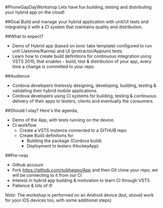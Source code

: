 #PhoneGapDayWorkshop
Lets have fun building, testing and distributing your hybrid app on the cloud!

##Goal
Build and manage your hybrid application with unit/UI tests and integrating it with a CI system that maintains quality and distribution.

##What to expect?
- Demo of Hybrid app (based on Ionic tabs template) configured to run unit (Jasmine/Karma) and UI (protractor/Appium) tests.
- Learn how to create build definitions for continuous integration using VSTS 2015, that enables - build, test & distribution of your app, every time a change is committed to your repo.

##Audience
- Cordova developers tirelessly designing, developing, building, testing & validating their hybrid mobile applications.
- Cordova developers using CI systems for building, testing & continuous delivery of their apps to testers, clients and eventually the consumers.

##Should I stay? 
Here's the agenda, 

- Demo of the App, with tests running on the device.
- CI workflow 
    - Create a VSTS instance connected to a GITHUB repo
    - Create Build definitions for
        - Building the package (Cordova build)
        - Deployment to testers (HockeyApp)

##Pre-reqs
- Github account
- Fork https://github.com/subhagpo/App and then Git clone your repo, we will be connecting to it from our CI 
- Interest in hybrid app building & motivation to learn CI through VSTS
- Patience & lots of it!

*Note:* The workshop is performed on an Android device 
(but, should work for your iOS devices too, with some additional steps)
